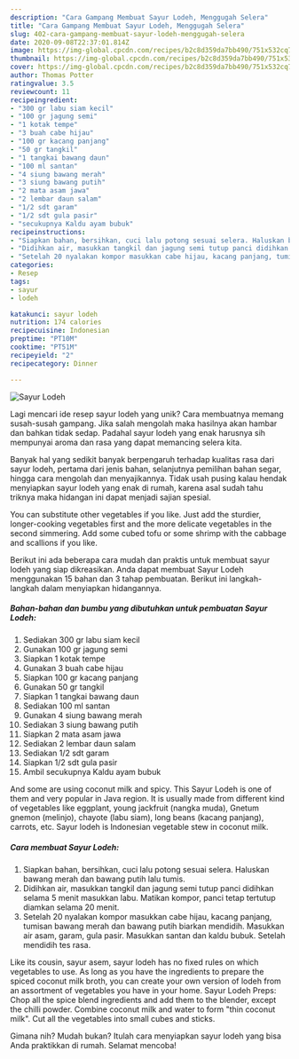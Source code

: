 ```yaml
---
description: "Cara Gampang Membuat Sayur Lodeh, Menggugah Selera"
title: "Cara Gampang Membuat Sayur Lodeh, Menggugah Selera"
slug: 402-cara-gampang-membuat-sayur-lodeh-menggugah-selera
date: 2020-09-08T22:37:01.814Z
image: https://img-global.cpcdn.com/recipes/b2c8d359da7bb490/751x532cq70/sayur-lodeh-foto-resep-utama.jpg
thumbnail: https://img-global.cpcdn.com/recipes/b2c8d359da7bb490/751x532cq70/sayur-lodeh-foto-resep-utama.jpg
cover: https://img-global.cpcdn.com/recipes/b2c8d359da7bb490/751x532cq70/sayur-lodeh-foto-resep-utama.jpg
author: Thomas Potter
ratingvalue: 3.5
reviewcount: 11
recipeingredient:
- "300 gr labu siam kecil"
- "100 gr jagung semi"
- "1 kotak tempe"
- "3 buah cabe hijau"
- "100 gr kacang panjang"
- "50 gr tangkil"
- "1 tangkai bawang daun"
- "100 ml santan"
- "4 siung bawang merah"
- "3 siung bawang putih"
- "2 mata asam jawa"
- "2 lembar daun salam"
- "1/2 sdt garam"
- "1/2 sdt gula pasir"
- "secukupnya Kaldu ayam bubuk"
recipeinstructions:
- "Siapkan bahan, bersihkan, cuci lalu potong sesuai selera. Haluskan bawang merah dan bawang putih lalu tumis."
- "Didihkan air, masukkan tangkil dan jagung semi tutup panci didihkan selama 5 menit masukkan labu. Matikan kompor, panci tetap tertutup diamkan selama 20 menit."
- "Setelah 20 nyalakan kompor masukkan cabe hijau, kacang panjang, tumisan bawang merah dan bawang putih biarkan mendidih. Masukkan air asam, garam, gula pasir. Masukkan santan dan kaldu bubuk. Setelah mendidih tes rasa."
categories:
- Resep
tags:
- sayur
- lodeh

katakunci: sayur lodeh 
nutrition: 174 calories
recipecuisine: Indonesian
preptime: "PT10M"
cooktime: "PT51M"
recipeyield: "2"
recipecategory: Dinner

---
```



![Sayur Lodeh](https://img-global.cpcdn.com/recipes/b2c8d359da7bb490/751x532cq70/sayur-lodeh-foto-resep-utama.jpg)

Lagi mencari ide resep sayur lodeh yang unik? Cara membuatnya memang susah-susah gampang. Jika salah mengolah maka hasilnya akan hambar dan bahkan tidak sedap. Padahal sayur lodeh yang enak harusnya sih mempunyai aroma dan rasa yang dapat memancing selera kita.

Banyak hal yang sedikit banyak berpengaruh terhadap kualitas rasa dari sayur lodeh, pertama dari jenis bahan, selanjutnya pemilihan bahan segar, hingga cara mengolah dan menyajikannya. Tidak usah pusing kalau hendak menyiapkan sayur lodeh yang enak di rumah, karena asal sudah tahu triknya maka hidangan ini dapat menjadi sajian spesial.

You can substitute other vegetables if you like. Just add the sturdier, longer-cooking vegetables first and the more delicate vegetables in the second simmering. Add some cubed tofu or some shrimp with the cabbage and scallions if you like.


Berikut ini ada beberapa cara mudah dan praktis untuk membuat sayur lodeh yang siap dikreasikan. Anda dapat membuat Sayur Lodeh menggunakan 15 bahan dan 3 tahap pembuatan. Berikut ini langkah-langkah dalam menyiapkan hidangannya.

<!--inarticleads1-->

##### Bahan-bahan dan bumbu yang dibutuhkan untuk pembuatan Sayur Lodeh:

1. Sediakan 300 gr labu siam kecil
1. Gunakan 100 gr jagung semi
1. Siapkan 1 kotak tempe
1. Gunakan 3 buah cabe hijau
1. Siapkan 100 gr kacang panjang
1. Gunakan 50 gr tangkil
1. Siapkan 1 tangkai bawang daun
1. Sediakan 100 ml santan
1. Gunakan 4 siung bawang merah
1. Sediakan 3 siung bawang putih
1. Siapkan 2 mata asam jawa
1. Sediakan 2 lembar daun salam
1. Sediakan 1/2 sdt garam
1. Siapkan 1/2 sdt gula pasir
1. Ambil secukupnya Kaldu ayam bubuk


And some are using coconut milk and spicy. This Sayur Lodeh is one of them and very popular in Java region. It is usually made from different kind of vegetables like eggplant, young jackfruit (nangka muda), Gnetum gnemon (melinjo), chayote (labu siam), long beans (kacang panjang), carrots, etc. Sayur lodeh is Indonesian vegetable stew in coconut milk. 

<!--inarticleads2-->

##### Cara membuat Sayur Lodeh:

1. Siapkan bahan, bersihkan, cuci lalu potong sesuai selera. Haluskan bawang merah dan bawang putih lalu tumis.
1. Didihkan air, masukkan tangkil dan jagung semi tutup panci didihkan selama 5 menit masukkan labu. Matikan kompor, panci tetap tertutup diamkan selama 20 menit.
1. Setelah 20 nyalakan kompor masukkan cabe hijau, kacang panjang, tumisan bawang merah dan bawang putih biarkan mendidih. Masukkan air asam, garam, gula pasir. Masukkan santan dan kaldu bubuk. Setelah mendidih tes rasa.


Like its cousin, sayur asem, sayur lodeh has no fixed rules on which vegetables to use. As long as you have the ingredients to prepare the spiced coconut milk broth, you can create your own version of lodeh from an assortment of vegetables you have in your home. Sayur Lodeh Preps: Chop all the spice blend ingredients and add them to the blender, except the chilli powder. Combine coconut milk and water to form &#34;thin coconut milk&#34;. Cut all the vegetables into small cubes and sticks. 

Gimana nih? Mudah bukan? Itulah cara menyiapkan sayur lodeh yang bisa Anda praktikkan di rumah. Selamat mencoba!

